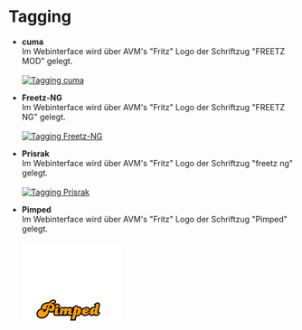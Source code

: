 # Tagging

 * **cuma**<br>
   Im Webinterface wird über AVM's "Fritz" Logo der Schriftzug "FREETZ MOD" gelegt.<br><br>
   [![Tagging cuma](../screenshots/000-TAG_cuma_md.png)](../screenshots/000-TAG_cuma.png)
   
 * **Freetz-NG**<br>
   Im Webinterface wird über AVM's "Fritz" Logo der Schriftzug "FREETZ NG" gelegt.<br><br>
   [![Tagging Freetz-NG](../screenshots/000-TAG_freetz-ng_md.png)](../screenshots/000-TAG_freetz-ng.png)

 * **Prisrak**<br>
   Im Webinterface wird über AVM's "Fritz" Logo der Schriftzug "freetz ng" gelegt.<br><br>
   [![Tagging Prisrak](../screenshots/000-TAG_prisrak_md.png)](../screenshots/000-TAG_prisrak.png)

 * **Pimped**<br>
   Im Webinterface wird über AVM's "Fritz" Logo der Schriftzug "Pimped" gelegt.<br><br>
   [![Tagging Pimped](../screenshots/000-TAG_pimped.png)](../screenshots/000-TAG_pimped.png)
